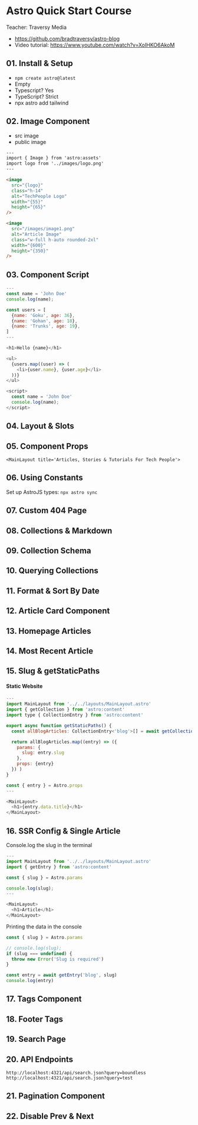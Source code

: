 # Astro Quick Start Course

Teacher: Traversy Media

- https://github.com/bradtraversy/astro-blog
- Video tutorial: https://www.youtube.com/watch?v=XoIHKO6AkoM

## 01. Install & Setup

- `npm create astro@latest`
- Empty
- Typescript? Yes
- TypeScript? Strict
- npx astro add tailwind

## 02. Image Component

- src image
- public image

```html
---
import { Image } from 'astro:assets'
import logo from '../images/logo.png'
---

<image
  src="{logo}"
  class="h-14"
  alt="TechPeople Logo"
  width="{55}"
  height="{65}"
/>

<image
  src="/images/image1.png"
  alt="Article Image"
  class="w-full h-auto rounded-2xl"
  width="{600}"
  height="{350}"
/>
```

## 03. Component Script

```javascript
---
const name = 'John Doe'
console.log(name);

const users = [
  {name: 'Goku', age: 36},
  {name: 'Gohan', age: 18},
  {name: 'Trunks', age: 19},
]
---

<h1>Hello {name}</h1>

<ul>
  {users.map((user) => (
    <li>{user.name}, {user.age}</li>
  ))}
</ul>

<script>
  const name = 'John Doe'
  console.log(name);
</script>
```

## 04. Layout & Slots

## 05. Component Props

`<MainLayout title='Articles, Stories & Tutorials For Tech People'>`

## 06. Using Constants

Set up AstroJS types: `npx astro sync`

## 07. Custom 404 Page

## 08. Collections & Markdown

## 09. Collection Schema

## 10. Querying Collections

## 11. Format & Sort By Date

## 12. Article Card Component

## 13. Homepage Articles

## 14. Most Recent Article

## 15. Slug & getStaticPaths

#### Static Website

```javascript
---
import MainLayout from '../../layouts/MainLayout.astro'
import { getCollection } from 'astro:content'
import type { CollectionEntry } from 'astro:content'

export async function getStaticPaths() {
  const allBlogArticles: CollectionEntry<'blog'>[] = await getCollection('blog')

  return allBlogArticles.map((entry) => ({
    params: {
      slug: entry.slug
    },
    props: {entry}
  }) )
}

const { entry } = Astro.props
---

<MainLayout>
  <h1>{entry.data.title}</h1>
</MainLayout>
```

## 16. SSR Config & Single Article

Console.log the slug in the terminal

```javascript
---
import MainLayout from '../../layouts/MainLayout.astro'
import { getEntry } from 'astro:content'

const { slug } = Astro.params

console.log(slug);
---

<MainLayout>
  <h1>Article</h1>
</MainLayout>
```

Printing the data in the console

```javascript
const { slug } = Astro.params

// console.log(slug);
if (slug === undefined) {
  throw new Error('Slug is required')
}

const entry = await getEntry('blog', slug)
console.log(entry)
```

## 17. Tags Component

## 18. Footer Tags

## 19. Search Page

## 20. API Endpoints

`http://localhost:4321/api/search.json?query=boundless`
`http://localhost:4321/api/search.json?query=test`

## 21. Pagination Component

## 22. Disable Prev & Next
